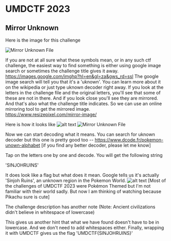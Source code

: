 # UMDCTF 2023
## Mirror Unknown
Here is the image for this challenge 

![Mirror Unknown File](UMDCTF-2023/Mirror_Unkown.PNG)

If you are not at all sure what these symbols mean, or in any such ctf challenge, the easiest way to find something is either using google image search or sometimes the challenge title gives it away. https://images.google.com/imghp?hl=en&gl=za&gws_rd=ssl
The google image search will tell you that it's a 'uknown'. You can learn more about it on the wikipedia or just type uknown decoder right away.
If you look at the letters in the challenge file and the original letters, you'll see that some of these are not in there. And if you look close you'll see they are mirrored. And that's also what the challenge title indicates. So we can use an online mirroring tool to get the mirrored image. 
https://www.resizepixel.com/mirror-image/

Here is how it looks like
![alt text](https://github.com/[username]/[reponame]/blob/[branch]/image.jpg?raw=true)
![Mirror Unknown File](/UMDCTF-2023/mirrored_Unkown.png)

Now we can start decoding what it means. You can search for uknown decoder but this one is pretty good too -- https://www.dcode.fr/pokemon-unown-alphabet
[if you find any better decoder, please let me know]

Tap on the letters one by one and decode. You will get the following string 

'SINJOHRUINS'

It does look like a flag but what does it mean. Google tells us it's actually 'Sinjoh Ruins', an unknown region in the Pokemon World.
![alt text](https://github.com/[username]/[reponame]/blob/[branch]/image.jpg?raw=true)
[Most of the challenges of UMDCTF 2023 were Pokémon Themed but I'm not familiar with their world sadly. But now I am thinking of watching because Pikachu sure is cute]

The challenge description has another note
(Note: Ancient civilizations didn't believe in whitespace of lowercase)
 
 This gives us another hint that what we have found doesn't have to be in lowercase. And we don't need to add whitespaces either. 
 Finally, wrapping it with UMDCTF gives us the flag 
 'UMDCTF{SINJOHRUINS}'
 
